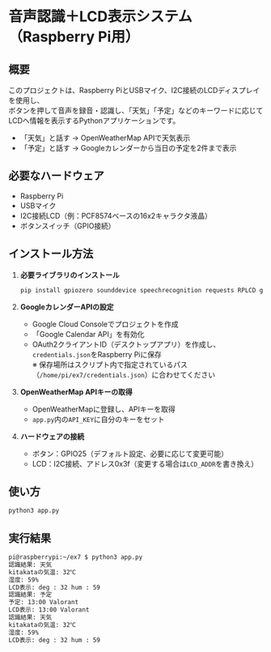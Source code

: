 
# 音声認識＋LCD表示システム（Raspberry Pi用）

## 概要
このプロジェクトは、Raspberry PiとUSBマイク、I2C接続のLCDディスプレイを使用し、  
ボタンを押して音声を録音・認識し、「天気」「予定」などのキーワードに応じてLCDへ情報を表示するPythonアプリケーションです。

- 「天気」と話す → OpenWeatherMap APIで天気表示  
- 「予定」と話す → Googleカレンダーから当日の予定を2件まで表示

## 必要なハードウェア
- Raspberry Pi  
- USBマイク  
- I2C接続LCD（例：PCF8574ベースの16x2キャラクタ液晶）  
- ボタンスイッチ（GPIO接続）  

## インストール方法

1. **必要ライブラリのインストール**
    ```bash
    pip install gpiozero sounddevice speechrecognition requests RPLCD google-api-python-client google-auth-httplib2 google-auth-oauthlib
    ```

2. **GoogleカレンダーAPIの設定**
    - Google Cloud Consoleでプロジェクトを作成
    - 「Google Calendar API」を有効化
    - OAuth2クライアントID（デスクトップアプリ）を作成し、`credentials.json`をRaspberry Piに保存  
      ※ 保存場所はスクリプト内で指定されているパス（`/home/pi/ex7/credentials.json`）に合わせてください

3. **OpenWeatherMap APIキーの取得**
    - OpenWeatherMapに登録し、APIキーを取得
    - `app.py`内の`API_KEY`に自分のキーをセット

4. **ハードウェアの接続**
    - ボタン：GPIO25（デフォルト設定、必要に応じて変更可能）
    - LCD：I2C接続、アドレス0x3f（変更する場合は`LCD_ADDR`を書き換え）

## 使い方
```bash
python3 app.py
```
## 実行結果
```bash
pi@raspberrypi:~/ex7 $ python3 app.py
認識結果: 天気
kitakataの気温: 32℃
湿度: 59%
LCD表示: deg : 32 hum : 59
認識結果: 予定
予定: 13:00 Valorant
LCD表示: 13:00 Valorant 
認識結果: 天気
kitakataの気温: 32℃
湿度: 59%
LCD表示: deg : 32 hum : 59
```
